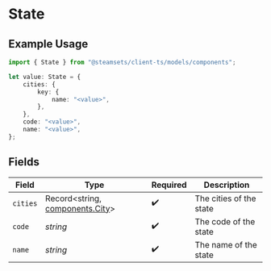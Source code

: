 # State

## Example Usage

```typescript
import { State } from "@steamsets/client-ts/models/components";

let value: State = {
    cities: {
        key: {
            name: "<value>",
        },
    },
    code: "<value>",
    name: "<value>",
};
```

## Fields

| Field                                                              | Type                                                               | Required                                                           | Description                                                        |
| ------------------------------------------------------------------ | ------------------------------------------------------------------ | ------------------------------------------------------------------ | ------------------------------------------------------------------ |
| `cities`                                                           | Record<string, [components.City](../../models/components/city.md)> | :heavy_check_mark:                                                 | The cities of the state                                            |
| `code`                                                             | *string*                                                           | :heavy_check_mark:                                                 | The code of the state                                              |
| `name`                                                             | *string*                                                           | :heavy_check_mark:                                                 | The name of the state                                              |